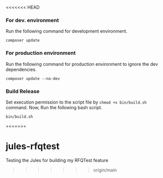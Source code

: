 <<<<<<< HEAD
### For dev. environment

Run the following command for development environment.

```
composer update
```

### For production environment
Run the following command for production environment to ignore the dev dependencies.

```
composer update --no-dev
```

### Build Release
Set execution permission to the script file by `chmod +x bin/build.sh` command. Now, Run the following bash script.
```
bin/build.sh
```
=======
# jules-rfqtest
Testing the Jules for building my RFQTest feature
>>>>>>> origin/main
